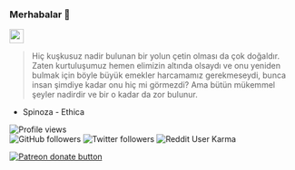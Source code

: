 ### Merhabalar 👋

<a href="https://dev.to/aliorhun"><img src="https://img.shields.io/badge/DEV.TO-%230A0A0A.svg?&style=for-the-badge&logo=dev-dot-to&logoColor=white" height=25></a>

> Hiç kuşkusuz nadir bulunan bir yolun çetin olması da çok doğaldır. Zaten kurtuluşumuz hemen elimizin altında olsaydı ve onu yeniden bulmak için böyle büyük emekler harcamamız gerekmeseydi, bunca insan şimdiye kadar onu hiç mi görmezdi? Ama bütün mükemmel şeyler nadirdir ve bir o kadar da zor bulunur. 

- Spinoza - Ethica

![Profile views](https://gpvc.arturio.dev/aliorhun?style=plastic)  
![GitHub followers](https://img.shields.io/github/followers/aliorhun?style=plastic&logo=github)
![Twitter followers](https://img.shields.io/twitter/follow/aliorhun?style=plastic&logo=twitter)
![Reddit User Karma](https://img.shields.io/reddit/user-karma/combined/alorak?style=plastic&logo=reddit)

<p>
<span class="badge-patreon">
<a href="https://patreon.com/aliorhun" title="Donate to this project using Patreon"><img src="https://img.shields.io/badge/patreon-donate-yellow.svg" alt="Patreon donate button" /></a>
</span>
</p>

<!--
**aliorhun/aliorhun** is a ✨ _special_ ✨ repository because its `README.md` (this file) appears on your GitHub profile.

Here are some ideas to get you started:

- 🔭 I’m currently working on ...
- 🌱 I’m currently learning ...
- 👯 I’m looking to collaborate on ...
- 🤔 I’m looking for help with ...
- 💬 Ask me about ...
- 📫 How to reach me: ...
- 😄 Pronouns: ...
- ⚡ Fun fact: ...
-->
